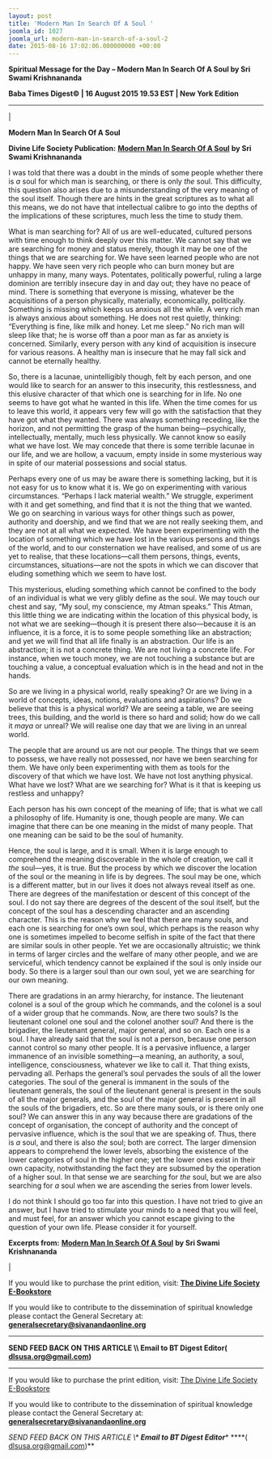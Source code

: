 ```yaml
---
layout: post
title: 'Modern Man In Search Of A Soul '
joomla_id: 1027
joomla_url: modern-man-in-search-of-a-soul-2
date: 2015-08-16 17:02:06.000000000 +00:00
---
```

  

















































**Spiritual Message for the Day – Modern Man In Search Of A Soul by Sri Swami Krishnananda**

 **Baba Times Digest© | 16 August 2015 19.53 EST | New York Edition**

* * *

| 

**Modern Man In Search Of A Soul**

**Divine Life Society Publication:** [**Modern Man In Search Of A Soul**](http://www.swami-krishnananda.org/disc/disc_69.html) **by Sri Swami Krishnananda**

I was told that there was a doubt in the minds of some people whether there is _a_ soul for which man is searching, or there is only _the_ soul. This difficulty, this question also arises due to a misunderstanding of the very meaning of the soul itself. Though there are hints in the great scriptures as to what all this means, we do not have that intellectual calibre to go into the depths of the implications of these scriptures, much less the time to study them.

What is man searching for? All of us are well-educated, cultured persons with time enough to think deeply over this matter. We cannot say that we are searching for money and status merely, though it may be one of the things that we are searching for. We have seen learned people who are not happy. We have seen very rich people who can burn money but are unhappy in many, many ways. Potentates, politically powerful, ruling a large dominion are terribly insecure day in and day out; they have no peace of mind. There is something that everyone is missing, whatever be the acquisitions of a person physically, materially, economically, politically. Something is missing which keeps us anxious all the while. A very rich man is always anxious about something. He does not rest quietly, thinking: “Everything is fine, like milk and honey. Let me sleep.” No rich man will sleep like that; he is worse off than a poor man as far as anxiety is concerned. Similarly, every person with any kind of acquisition is insecure for various reasons. A healthy man is insecure that he may fall sick and cannot be eternally healthy.

So, there is a lacunae, unintelligibly though, felt by each person, and one would like to search for an answer to this insecurity, this restlessness, and this elusive character of that which one is searching for in life. No one seems to have got what he wanted in this life. When the time comes for us to leave this world, it appears very few will go with the satisfaction that they have got what they wanted. There was always something receding, like the horizon, and not permitting the grasp of the human being—psychically, intellectually, mentally, much less physically. We cannot know so easily what we have lost. We may concede that there is some terrible lacunae in our life, and we are hollow, a vacuum, empty inside in some mysterious way in spite of our material possessions and social status.

Perhaps every one of us may be aware there is something lacking, but it is not easy for us to know what it is. We go on experimenting with various circumstances. “Perhaps I lack material wealth.” We struggle, experiment with it and get something, and find that it is not the thing that we wanted. We go on searching in various ways for other things such as power, authority and doership, and we find that we are not really seeking them, and they are not at all what we expected. We have been experimenting with the location of something which we have lost in the various persons and things of the world, and to our consternation we have realised, and some of us are yet to realise, that these locations—call them persons, things, events, circumstances, situations—are not the spots in which we can discover that eluding something which we seem to have lost.

This mysterious, eluding something which cannot be confined to the body of an individual is what we very glibly define as the soul. We may touch our chest and say, “My soul, my conscience, my Atman speaks.” This Atman, this little thing we are indicating within the location of this physical body, is not what we are seeking—though it is present there also—because it is an influence, it is a force, it is to some people something like an abstraction; and yet we will find that all life finally is an abstraction. Our life is an abstraction; it is not a concrete thing. We are not living a concrete life. For instance, when we touch money, we are not touching a substance but are touching a value, a conceptual evaluation which is in the head and not in the hands.

So are we living in a physical world, really speaking? Or are we living in a world of concepts, ideas, notions, evaluations and aspirations? Do we believe that this is a physical world? We are seeing a table, we are seeing trees, this building, and the world is there so hard and solid; how do we call it _maya_ or unreal? We will realise one day that we are living in an unreal world.

The people that are around us are not our people. The things that we seem to possess, we have really not possessed, nor have we been searching for them. We have only been experimenting with them as tools for the discovery of that which we have lost. We have not lost anything physical. What have we lost? What are we searching for? What is it that is keeping us restless and unhappy?

Each person has his own concept of the meaning of life; that is what we call a philosophy of life. Humanity is one, though people are many. We can imagine that there can be one meaning in the midst of many people. That one meaning can be said to be the soul of humanity.

Hence, the soul is large, and it is small. When it is large enough to comprehend the meaning discoverable in the whole of creation, we call it _the_ soul—yes, it is true. But the process by which we discover the location of the soul or the meaning in life is by degrees. The soul may be one, which is a different matter, but in our lives it does not always reveal itself as one. There are degrees of the manifestation or descent of this concept of the soul. I do not say there are degrees of the descent of the soul itself, but the concept of the soul has a descending character and an ascending character. This is the reason why we feel that there are many souls, and each one is searching for one’s own soul, which perhaps is the reason why one is sometimes impelled to become selfish in spite of the fact that there are similar souls in other people. Yet we are occasionally altruistic; we think in terms of larger circles and the welfare of many other people, and we are serviceful, which tendency cannot be explained if the soul is only inside our body. So there is a larger soul than our own soul, yet we are searching for our own meaning.

There are gradations in an army hierarchy, for instance. The lieutenant colonel is a soul of the group which he commands, and the colonel is a soul of a wider group that he commands. Now, are there two souls? Is the lieutenant colonel one soul and the colonel another soul? And there is the brigadier, the lieutenant general, major general, and so on. Each one is a soul. I have already said that the soul is not a person, because one person cannot control so many other people. It is a pervasive influence, a larger immanence of an invisible something—a meaning, an authority, a soul, intelligence, consciousness, whatever we like to call it. That thing exists, pervading all. Perhaps the general’s soul pervades the souls of all the lower categories. The soul of the general is immanent in the souls of the lieutenant generals, the soul of the lieutenant general is present in the souls of all the major generals, and the soul of the major general is present in all the souls of the brigadiers, etc. So are there many souls, or is there only one soul? We can answer this in any way because there are gradations of the concept of organisation, the concept of authority and the concept of pervasive influence, which is the soul that we are speaking of. Thus, there is _a_ soul, and there is also _the_ soul; both are correct. The larger dimension appears to comprehend the lower levels, absorbing the existence of the lower categories of soul in the higher one; yet the lower ones exist in their own capacity, notwithstanding the fact they are subsumed by the operation of a higher soul. In that sense we are searching for _the_ soul, but we are also searching for _a_ soul when we are ascending the series from lower levels.

I do not think I should go too far into this question. I have not tried to give an answer, but I have tried to stimulate your minds to a need that you will feel, and must feel, for an answer which you cannot escape giving to the question of your own life. Please consider it for yourself.



**Excerpts from:** [**Modern Man In Search Of A Soul**](http://www.swami-krishnananda.org/disc/disc_69.html) **by Sri Swami Krishnananda**

 |



If you would like to purchase the print edition, visit: **[The Divine Life Society E-Bookstore](http://www.dlshq.org/download/download.htm)**

If you would like to contribute to the dissemination of spiritual knowledge please contact the General Secretary at: [](mailto:%20%3Cscript%20type=%27text/javascript%27%3E%20%3C%21--%20var%20prefix%20=%20%27ma%27%20+%20%27il%27%20+%20%27to%27;%20var%20path%20=%20%27hr%27%20+%20%27ef%27%20+%20%27=%27;%20var%20addy57016%20=%20%27generalsecretary%27%20+%20%27@%27;%20addy57016%20=%20addy57016%20+%20%27sivanandaonline%27%20+%20%27.%27%20+%20%27org%27;%20document.write%28%27%3Ca%20%27%20+%20path%20+%20%27%5C%27%27%20+%20prefix%20+%20%27:%27%20+%20addy57016%20+%20%27%5C%27%3E%27%29;%20document.write%28addy57016%29;%20document.write%28%27%3C%5C/a%3E%27%29;%20//--%3E%5Cn%20%3C/script%3E%3Cscript%20type=%27text/javascript%27%3E%20%3C%21--%20document.write%28%27%3Cspan%20style=%5C%27display:%20none;%5C%27%3E%27%29;%20//--%3E%20%3C/script%3EThis%20email%20address%20is%20being%20protected%20from%20spambots.%20You%20need%20JavaScript%20enabled%20to%20view%20it.%20%3Cscript%20type=%27text/javascript%27%3E%20%3C%21--%20document.write%28%27%3C/%27%29;%20document.write%28%27span%3E%27%29;%20//--%3E%20%3C/script%3E?subject=Contribution%20to%20Dissemination%20of%20Spiritual%20Knowledge) **generalsecretary@sivanandaonline.org**

****

**SEND FEED BACK ON THIS ARTICLE \\\ Email to BT Digest Editor[](mailto:%20%3Cscript%20type=%27text/javascript%27%3E%20%3C%21--%20var%20prefix%20=%20%27ma%27%20+%20%27il%27%20+%20%27to%27;%20var%20path%20=%20%27hr%27%20+%20%27ef%27%20+%20%27=%27;%20var%20addy72654%20=%20%27dlsusa.org%27%20+%20%27@%27;%20addy72654%20=%20addy72654%20+%20%27gmail%27%20+%20%27.%27%20+%20%27com%27;%20document.write%28%27%3Ca%20%27%20+%20path%20+%20%27%5C%27%27%20+%20prefix%20+%20%27:%27%20+%20addy72654%20+%20%27%5C%27%3E%27%29;%20document.write%28addy72654%29;%20document.write%28%27%3C%5C/a%3E%27%29;%20//--%3E%5Cn%20%3C/script%3E%3Cscript%20type=%27text/javascript%27%3E%20%3C%21--%20document.write%28%27%3Cspan%20style=%5C%27display:%20none;%5C%27%3E%27%29;%20//--%3E%20%3C/script%3EThis%20email%20address%20is%20being%20protected%20from%20spambots.%20You%20need%20JavaScript%20enabled%20to%20view%20it.%20%3Cscript%20type=%27text/javascript%27%3E%20%3C%21--%20document.write%28%27%3C/%27%29;%20document.write%28%27span%3E%27%29;%20//--%3E%20%3C/script%3E?subject=DLS%20Posts)( [dlsusa.org@gmail.com](mailto:dlsusa.org@gmail.com))**



* * *



  

If you would like to purchase the print edition, visit: [The Divine Life Society E-Bookstore](http://www.dlshq.org/download/download.htm)

If you would like to contribute to the dissemination of spiritual knowledge please contact the General Secretary at: **[generalsecretary@sivanandaonline.org](mailto:generalsecretary@sivanandaonline.org)**

**SEND FEED BACK ON THIS ARTICLE \\\**  **Email to BT Digest Editor**** [](mailto:%20%3Cscript%20type=%27text/javascript%27%3E%20%3C%21--%20var%20prefix%20=%20%27ma%27%20+%20%27il%27%20+%20%27to%27;%20var%20path%20=%20%27hr%27%20+%20%27ef%27%20+%20%27=%27;%20var%20addy72654%20=%20%27dlsusa.org%27%20+%20%27@%27;%20addy72654%20=%20addy72654%20+%20%27gmail%27%20+%20%27.%27%20+%20%27com%27;%20document.write%28%27%3Ca%20%27%20+%20path%20+%20%27%5C%27%27%20+%20prefix%20+%20%27:%27%20+%20addy72654%20+%20%27%5C%27%3E%27%29;%20document.write%28addy72654%29;%20document.write%28%27%3C%5C/a%3E%27%29;%20//--%3E%5Cn%20%3C/script%3E%3Cscript%20type=%27text/javascript%27%3E%20%3C%21--%20document.write%28%27%3Cspan%20style=%5C%27display:%20none;%5C%27%3E%27%29;%20//--%3E%20%3C/script%3EThis%20email%20address%20is%20being%20protected%20from%20spambots.%20You%20need%20JavaScript%20enabled%20to%20view%20it.%20%3Cscript%20type=%27text/javascript%27%3E%20%3C%21--%20document.write%28%27%3C/%27%29;%20document.write%28%27span%3E%27%29;%20//--%3E%20%3C/script%3E?subject=DLS%20Posts)****( [dlsusa.org@gmail.com](mailto:dlsusa.org@gmail.com))**  
